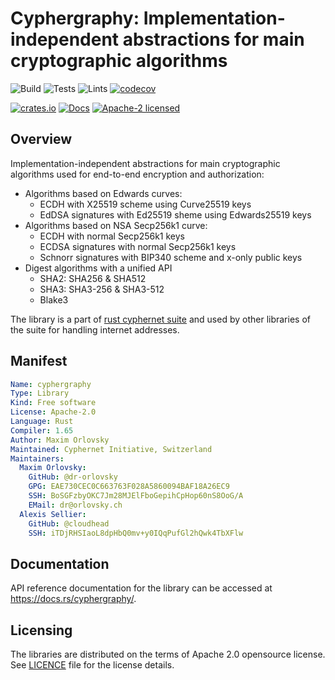 # Cyphergraphy: Implementation-independent abstractions for main cryptographic algorithms

![Build](https://github.com/Cyphernet-WG/rust-cyphernet/workflows/Build/badge.svg)
![Tests](https://github.com/Cyphernet-WG/rust-cyphernet/workflows/Tests/badge.svg)
![Lints](https://github.com/Cyphernet-WG/rust-cyphernet/workflows/Lints/badge.svg)
[![codecov](https://codecov.io/gh/Cyphernet-WG/rust-cyphernet/branch/master/graph/badge.svg)](https://codecov.io/gh/Cyphernet-WG/rust-cyphernet)

[![crates.io](https://img.shields.io/crates/v/cyphergraphy)](https://crates.io/crates/cyphergraphy)
[![Docs](https://docs.rs/cyphergraphy/badge.svg)](https://docs.rs/cyphergraphy)
[![Apache-2 licensed](https://img.shields.io/crates/l/cyphergraphy)](./LICENSE)


## Overview

Implementation-independent abstractions for main cryptographic algorithms used 
for end-to-end encryption and authorization:
- Algorithms based on Edwards curves:
  - ECDH with X25519 scheme using Curve25519 keys
  - EdDSA signatures with Ed25519 sheme using Edwards25519 keys
- Algorithms based on NSA Secp256k1 curve:
  - ECDH with normal Secp256k1 keys
  - ECDSA signatures with normal Secp256k1 keys
  - Schnorr signatures with BIP340 scheme and x-only public keys
- Digest algorithms with a unified API
  - SHA2: SHA256 & SHA512
  - SHA3: SHA3-256 & SHA3-512
  - Blake3

The library is a part of [rust cyphernet suite](https://github.com/Cyphernet-WG/rust-cyphernet)
and used by other libraries of the suite for handling internet addresses.


## Manifest

```yaml
Name: cyphergraphy
Type: Library
Kind: Free software
License: Apache-2.0
Language: Rust
Compiler: 1.65
Author: Maxim Orlovsky
Maintained: Cyphernet Initiative, Switzerland
Maintainers:
  Maxim Orlovsky:
    GitHub: @dr-orlovsky
    GPG: EAE730CEC0C663763F028A5860094BAF18A26EC9
    SSH: BoSGFzbyOKC7Jm28MJElFboGepihCpHop60nS8OoG/A
    EMail: dr@orlovsky.ch
  Alexis Sellier:
    GitHub: @cloudhead
    SSH: iTDjRHSIaoL8dpHbQ0mv+y0IQqPufGl2hQwk4TbXFlw
```


## Documentation

API reference documentation for the library can be accessed at
<https://docs.rs/cyphergraphy/>.


## Licensing

The libraries are distributed on the terms of Apache 2.0 opensource license.
See [LICENCE](LICENSE) file for the license details.
